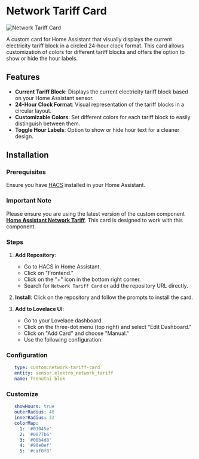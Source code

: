 # Network Tariff Card

![Network Tariff Card](https://github.com/frlequ/network-tariff-card/blob/main/assets/network-tariff-card.jpg)

A custom card for Home Assistant that visually displays the current electricity tariff block in a circled 24-hour clock format. This card allows customization of colors for different tariff blocks and offers the option to show or hide the hour labels.

## Features

- **Current Tariff Block**: Displays the current electricity tariff block based on your Home Assistant sensor.
- **24-Hour Clock Format**: Visual representation of the tariff blocks in a circular layout.
- **Customizable Colors**: Set different colors for each tariff block to easily distinguish between them.
- **Toggle Hour Labels**: Option to show or hide hour text for a cleaner design.

## Installation

### Prerequisites

Ensure you have [HACS](https://hacs.xyz/) installed in your Home Assistant.

### Important Note

Please ensure you are using the latest version of the custom component **[Home Assistant Network Tariff](https://github.com/frlequ/home-assistant-network-tariff)**. This card is designed to work with this component.

### Steps

1. **Add Repository**:
   - Go to HACS in Home Assistant.
   - Click on "Frontend."
   - Click on the "+" icon in the bottom right corner.
   - Search for `Network Tariff Card` or add the repository URL directly.

2. **Install**: Click on the repository and follow the prompts to install the card.

3. **Add to Lovelace UI**:
   - Go to your Lovelace dashboard.
   - Click on the three-dot menu (top right) and select "Edit Dashboard."
   - Click on "Add Card" and choose "Manual."
   - Use the following configuration:

### Configuration
   ```yaml
      type: custom:network-tariff-card
      entity: sensor.elektro_network_tariff
      name: Trenutni blok
   ```

### Customize
   ```yaml
      showHours: true
      outerRadius: 40
      innerRadius: 32
      colorMap:
        1: '#03045e'
        2: '#0077b6'
        3: '#00b4d8'
        4: '#90e0ef'
        5: '#caf0f8'
   ```  

